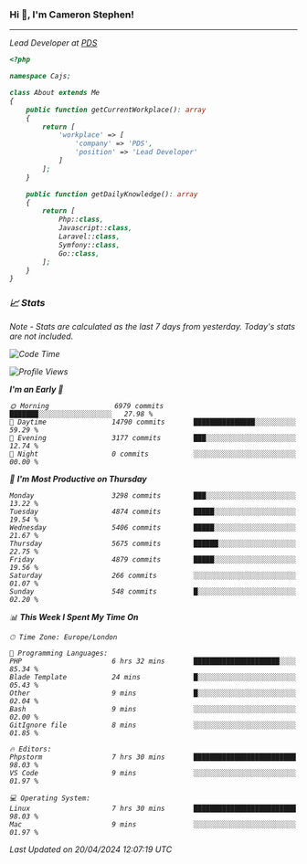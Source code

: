 ### Hi 👋, I'm Cameron Stephen!
<hr>
<p><em>Lead Developer at <a href="https://prindatasolutions.co.uk">PDS</a></p>


```php
<?php

namespace Cajs;

class About extends Me
{
    public function getCurrentWorkplace(): array
    {
        return [
            'workplace' => [
                'company' => 'PDS',
                'position' => 'Lead Developer'
            ]
        ];
    }

    public function getDailyKnowledge(): array
    {
        return [
            Php::class,
            Javascript::class,
            Laravel::class,
            Symfony::class,
            Go::class,
        ];
    }
}
```

### 📈 Stats
<p><em>Note - Stats are calculated as the last 7 days from yesterday. Today's stats are not included.</em></p>


<!--START_SECTION:waka-->
![Code Time](http://img.shields.io/badge/Code%20Time-3%2C766%20hrs%2038%20mins-blue)

![Profile Views](http://img.shields.io/badge/Profile%20Views-0-blue)

**I'm an Early 🐤** 

```text
🌞 Morning                6979 commits        ███████░░░░░░░░░░░░░░░░░░   27.98 % 
🌆 Daytime                14790 commits       ███████████████░░░░░░░░░░   59.29 % 
🌃 Evening                3177 commits        ███░░░░░░░░░░░░░░░░░░░░░░   12.74 % 
🌙 Night                  0 commits           ░░░░░░░░░░░░░░░░░░░░░░░░░   00.00 % 
```
📅 **I'm Most Productive on Thursday** 

```text
Monday                   3298 commits        ███░░░░░░░░░░░░░░░░░░░░░░   13.22 % 
Tuesday                  4874 commits        █████░░░░░░░░░░░░░░░░░░░░   19.54 % 
Wednesday                5406 commits        █████░░░░░░░░░░░░░░░░░░░░   21.67 % 
Thursday                 5675 commits        ██████░░░░░░░░░░░░░░░░░░░   22.75 % 
Friday                   4879 commits        █████░░░░░░░░░░░░░░░░░░░░   19.56 % 
Saturday                 266 commits         ░░░░░░░░░░░░░░░░░░░░░░░░░   01.07 % 
Sunday                   548 commits         █░░░░░░░░░░░░░░░░░░░░░░░░   02.20 % 
```


📊 **This Week I Spent My Time On** 

```text
🕑︎ Time Zone: Europe/London

💬 Programming Languages: 
PHP                      6 hrs 32 mins       █████████████████████░░░░   85.34 % 
Blade Template           24 mins             █░░░░░░░░░░░░░░░░░░░░░░░░   05.43 % 
Other                    9 mins              █░░░░░░░░░░░░░░░░░░░░░░░░   02.04 % 
Bash                     9 mins              ░░░░░░░░░░░░░░░░░░░░░░░░░   02.00 % 
GitIgnore file           8 mins              ░░░░░░░░░░░░░░░░░░░░░░░░░   01.85 % 

🔥 Editors: 
Phpstorm                 7 hrs 30 mins       █████████████████████████   98.03 % 
VS Code                  9 mins              ░░░░░░░░░░░░░░░░░░░░░░░░░   01.97 % 

💻 Operating System: 
Linux                    7 hrs 30 mins       █████████████████████████   98.03 % 
Mac                      9 mins              ░░░░░░░░░░░░░░░░░░░░░░░░░   01.97 % 
```


 Last Updated on 20/04/2024 12:07:19 UTC
<!--END_SECTION:waka-->
